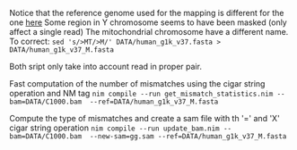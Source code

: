 
Notice that the reference genome used for the mapping is different for the one [here](ftp://ftp.ncbi.nlm.nih.gov/1000genomes/ftp/technical/reference/human_g1k_v37.fasta.gz)
Some region in Y chromosome seems to have been masked (only affect a single read)
The mitochondrial chromosome have a different name. To correct:
```sed 's/>MT/>M/' DATA/human_g1k_v37.fasta > DATA/human_g1k_v37_M.fasta```


Both sript only take into account read in proper pair.

Fast computation of the number of mismatches using the cigar string operation and NM tag
```nim compile --run get_mismatch_statistics.nim --bam=DATA/C1000.bam  --ref=DATA/human_g1k_v37_M.fasta```

Compute the type of mismatches and create a sam file with th '=' and 'X' cigar string operation
```nim compile --run update_bam.nim --bam=DATA/C1000.bam  --new-sam=gg.sam --ref=DATA/human_g1k_v37_M.fasta```